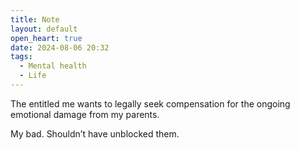 ```yaml
---
title: Note
layout: default
open_heart: true
date: 2024-08-06 20:32
tags:
  - Mental health
  - Life
---
```


The entitled me wants to legally seek compensation for the ongoing emotional damage from my parents.

My bad. Shouldn’t have unblocked them.
